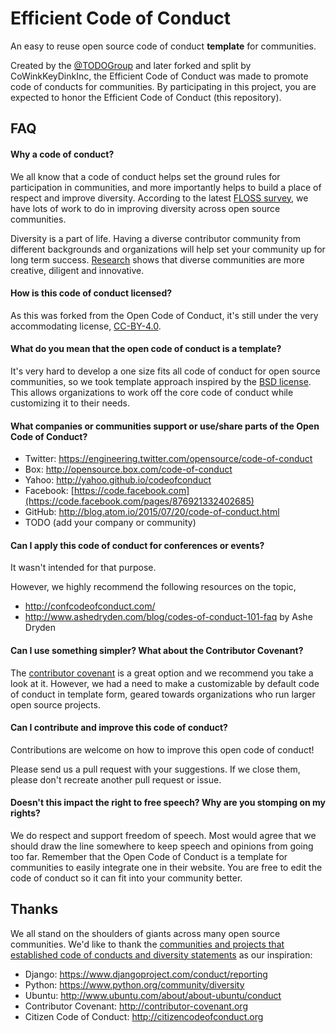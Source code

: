 # Efficient Code of Conduct

An easy to reuse open source code of conduct **template** for communities.

Created by the [@TODOGroup](https://twitter.com/todogroup) and later forked and split by CoWinkKeyDinkInc, the Efficient Code of Conduct was made to promote code of conducts for communities. By participating in this project, you are expected to honor the Efficient Code of Conduct (this repository).

## FAQ

#### Why a code of conduct?

We all know that a code of conduct helps set the ground rules for participation in communities, and more importantly helps to build a place of respect and improve diversity. According to the latest [FLOSS survey](http://floss2013.libresoft.es/results.en.html), we have lots of work to do in improving diversity across open source communities.

Diversity is a part of life. Having a diverse contributor community from different backgrounds and organizations will help set your community up for long term success. [Research](http://www.scientificamerican.com/article/how-diversity-makes-us-smarter) shows that diverse communities are more creative, diligent and innovative.

#### How is this code of conduct licensed?

As this was forked from the Open Code of Conduct, it's still under the very accommodating license, [CC-BY-4.0](https://creativecommons.org/licenses/by/4.0).

#### What do you mean that the open code of conduct is a template?

It's very hard to develop a one size fits all code of conduct for open source communities, so we took template approach inspired by the [BSD license](http://opensource.org/licenses/BSD-3-Clause). This allows organizations to work off the core code of conduct while customizing it to their needs.

#### What companies or communities support or use/share parts of the Open Code of Conduct?

* Twitter: https://engineering.twitter.com/opensource/code-of-conduct
* Box: http://opensource.box.com/code-of-conduct
* Yahoo: http://yahoo.github.io/codeofconduct
* Facebook: [https://code.facebook.com](https://code.facebook.com/pages/876921332402685)
* GitHub: http://blog.atom.io/2015/07/20/code-of-conduct.html
* TODO (add your company or community)

#### Can I apply this code of conduct for conferences or events?

It wasn't intended for that purpose.

However, we highly recommend the following resources on the topic,

* http://confcodeofconduct.com/
* http://www.ashedryden.com/blog/codes-of-conduct-101-faq by Ashe Dryden

#### Can I use something simpler? What about the Contributor Covenant?

The [contributor covenant](http://www.ashedryden.com/blog/codes-of-conduct-101-faq) is a great option and we recommend you take a look at it. However, we had a need to make a customizable by default code of conduct in template form, geared towards organizations who run larger open source projects.

#### Can I contribute and improve this code of conduct?

Contributions are welcome on how to improve this open code of conduct!

Please send us a pull request with your suggestions.  If we close them, please don't recreate another pull request or issue.

#### Doesn't this impact the right to free speech? Why are you stomping on my rights?

We do respect and support freedom of speech.  Most would agree that we should draw the line somewhere to keep speech and opinions from going too far.  Remember that the Open Code of Conduct is a template for communities to easily integrate one in their website.  You are free to edit the code of conduct so it can fit into your community better.

## Thanks

We all stand on the shoulders of giants across many open source communities. We'd like to thank the [communities and projects that established code of conducts and diversity statements](http://todogroup.org/opencodeofconduct/#attribution--acknowledgements) as our inspiration:

* Django: https://www.djangoproject.com/conduct/reporting
* Python: https://www.python.org/community/diversity
* Ubuntu: http://www.ubuntu.com/about/about-ubuntu/conduct
* Contributor Covenant: http://contributor-covenant.org
* Citizen Code of Conduct: http://citizencodeofconduct.org
